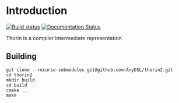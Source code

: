 # Introduction

[![Build status](https://ci.appveyor.com/api/projects/status/v1u6jvwubqj4b386/branch/master?svg=true)](https://ci.appveyor.com/project/leissa/thorin2/branch/master)
[![Documentation Status](https://readthedocs.org/projects/thorin2/badge/?version=latest)](https://thorin2.readthedocs.io/en/latest/?badge=latest)

Thorin is a compiler intermediate representation.

## Building

```
git clone --recurse-submodules git@github.com:AnyDSL/thorin2.git
cd thorin2
mkdir build
cd build
cmake ..
make
```
